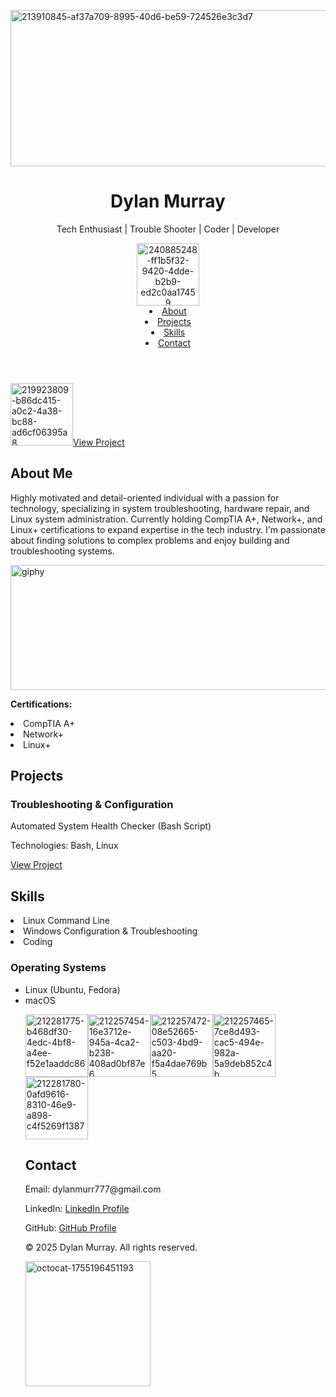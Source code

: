 <!DOCTYPE html>
<html lang="en">
<head>
   <meta charset="UTF-8">
   <meta name="viewport" content="width=device-width, initial-scale=1.0">
  
</p><img width="1200" height="250" alt="213910845-af37a709-8995-40d6-be59-724526e3c3d7" src="https://github.com/user-attachments/assets/3e7e9346-5cf1-4176-a974-6cc015efe5e4"

   
   
   <link rel="stylesheet" href="css/style.css">
   <link rel="preconnect" href="https://fonts.googleapis.com">
   <link rel="preconnect" href="https://fonts.gstatic.com" crossorigin>
   <link href="https://fonts.googleapis.com/css2?family=Roboto:wght@400;500;700&display=swap" rel="stylesheet">
</head>
<body>
   <header>
       <div class="container">
            <h1>Dylan Murray</h1>
           <p class="tagline">Tech Enthusiast | Trouble Shooter | Coder | Developer</p>
           <nav>
             
   </p><img width="100" height="100" alt="240885248-ff1b5f32-9420-4dde-b2b9-ed2c0aa17459" src="https://github.com/user-attachments/assets/2446a38e-f371-401a-b466-213b40a87371"
   


 <ul>
                    <li><a href="#about">About</a></li>
                    <li><a href="#projects">Projects</a></li>
                    <li><a href="#skills">Skills</a></li>
                    <li><a href="#contact">Contact</a></li>
                </ul>
           </nav>
        </div>
   </header>
   <section id="hero">
       <div class="container">

   </p><img width="100" height="100" alt="219923809-b86dc415-a0c2-4a38-bc88-ad6cf06395a8" src="https://github.com/user-attachments/assets/f322cd8f-1d9e-43df-ba92-c9b2577ecb2d"     

   <a href="https://www.youtube.com/@chocolatethunda6922" class="button">View Project</a>
        </div>
   </section>
   <section id="about">
       <div class="container">
            <h2>About Me</h2>
           <p>Highly motivated and detail-oriented individual with a passion for technology, specializing in system troubleshooting, hardware repair,
and Linux system administration. Currently holding CompTIA A+, Network+, and Linux+ certifications to expand expertise in the tech industry. I'm
passionate about finding solutions to complex problems and enjoy building and troubleshooting systems.</p>

  </p><img width="10000" height="200" alt="giphy" src="https://github.com/user-attachments/assets/0b1a89c5-da57-4b87-99a4-481bc543ffb1"
  
   </div>   

 <p><strong>Certifications:</strong> <li>CompTIA A+</li> <li>Network+</li> <li>Linux+</li></p>
        </div>
   </section>
   <section id="projects">
       <div class="container">
            <h2>Projects</h2>
           <div class="project-grid">
               <div class="project">
                    <h3>Troubleshooting & Configuration</h3>
                   <p>Automated System Health Checker (Bash Script)</p>
                   <p>Technologies: Bash, Linux</p>
                   <a href="https://www.youtube.com/@chocolatethunda6922">View Project</a>
                </div>
               

              
   </div>
        </div>
   </section>
   <section id="skills">

              
   <div class="container">
            <h2>Skills</h2>
           <div class="skill-grid">
               <div class="skill">
                      <li>Linux Command Line</li> 
                      <li>Windows Configuration & Troubleshooting </li>
                      <li>Coding</li> </p> 
                  <h3>Operating Systems</h3>
                    <ul>
                      <li>Linux (Ubuntu, Fedora)</li>
                      <li>macOS</li>
                      
                  
</p><img width="100" height="100" alt="212281775-b468df30-4edc-4bf8-a4ee-f52e1aaddc86" src="https://github.com/user-attachments/assets/d1780b6c-2c92-4aad-ab4c-b22a52e3bd4b" 
</p><img width="100" height="100" alt="212257454-16e3712e-945a-4ca2-b238-408ad0bf87e6" src="https://github.com/user-attachments/assets/911cc9e3-6237-46b1-8094-3e27af6b80de"
</p><img width="100" height="100" alt="212257472-08e52665-c503-4bd9-aa20-f5a4dae769b5" src="https://github.com/user-attachments/assets/14826f86-110d-49ea-b20f-5831de34fe4a"
</p><img width="100" height="100" alt="212257465-7ce8d493-cac5-494e-982a-5a9deb852c4b" src="https://github.com/user-attachments/assets/3c574f30-8fba-45f1-a182-45d2298d4e50"
</p><img width="100" height="100" alt="212281780-0afd9616-8310-46e9-a898-c4f5269f1387" src="https://github.com/user-attachments/assets/a0bab174-27ca-4fbf-a990-52313cd30987"




                   
                    

                        
                        
                        
               
   </section>
   <section id="contact">
       <div class="container">
            <h2>Contact</h2>
           <p>Email: dylanmurr777@gmail.com</p>
           <p>LinkedIn: <a href="https://www.linkedin.com/in/dylan-murray-346a46218/">LinkedIn Profile</a></p>
           <p>GitHub: <a href="https://github.com/dylanmurr777/Dylan_Murray-Porfolio">GitHub Profile</a></p>
        </div>
   </section>
    <footer>
       <div class="container">
           <p>&copy; 2025 Dylan Murray. All rights reserved.</p><img width="200" height="200" alt="octocat-1755196451193" src="https://github.com/user-attachments/assets/943f4c16-ad90-44eb-b1d2-6857fec9883b" />

 </div>
    </footer>
</body>
</html>
